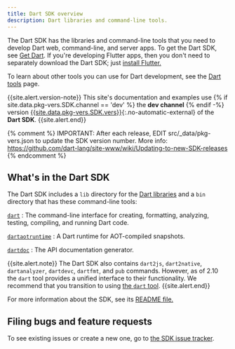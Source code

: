 ```yaml
---
title: Dart SDK overview
description: Dart libraries and command-line tools.
---
```


The Dart SDK has the libraries and command-line tools that you need to develop
Dart web, command-line, and server apps. To get the Dart SDK, see [Get Dart](/get-dart).
If you're developing Flutter apps,
then you don't need to separately download the Dart SDK; just [install Flutter.][flutter]

To learn about other tools you can use for Dart development, see
the [Dart tools](/tools) page.

{{site.alert.version-note}}
  This site's documentation and examples use
  {% if site.data.pkg-vers.SDK.channel == 'dev' %} the **dev channel** {% endif -%}
  version [{{site.data.pkg-vers.SDK.vers}}][site SDK version]{:.no-automatic-external}
  of the **Dart SDK**.
{{site.alert.end}}

{% comment %}
  IMPORTANT: After each release, EDIT src/_data/pkg-vers.json
  to update the SDK version number.
  More info: https://github.com/dart-lang/site-www/wiki/Updating-to-new-SDK-releases
{% endcomment %}

## What's in the Dart SDK

The Dart SDK includes a `lib` directory for the [Dart libraries][] and a `bin`
directory that has these command-line tools:

[`dart`](/tools/dart-tool)
: The command-line interface for creating, formatting, analyzing, testing,
  compiling, and running Dart code.
  
[`dartaotruntime`](/tools/dartaotruntime)
: A Dart runtime for AOT-compiled snapshots.

[`dartdoc`](/tools/dartdoc)
: The API documentation generator.

{{site.alert.note}}
  The Dart SDK also contains `dart2js`, `dart2native`, `dartanalyzer`,
  `dartdevc`, `dartfmt`, and `pub` commands.
  However, as of 2.10 the `dart` tool provides a unified interface
  to their functionality.
  We recommend that you transition to using
  [the `dart` tool](/tools/dart-tool).
{{site.alert.end}}

For more information about the SDK, see its
[README file.](https://github.com/dart-lang/sdk/blob/main/README.dart-sdk)


## Filing bugs and feature requests

To see existing issues or create a new one,
go to [the SDK issue tracker](https://github.com/dart-lang/sdk/issues).

[Dart 2]: /dart-2
[build the SDK from source]: https://github.com/dart-lang/sdk/wiki/Building
[Dart libraries]: /guides/libraries/library-tour
[flutter]: https://flutter.dev/docs/get-started/install
[site SDK version]: {{site.dart_api}}/{{site.data.pkg-vers.SDK.channel}}/{{site.data.pkg-vers.SDK.vers}}/index.html
